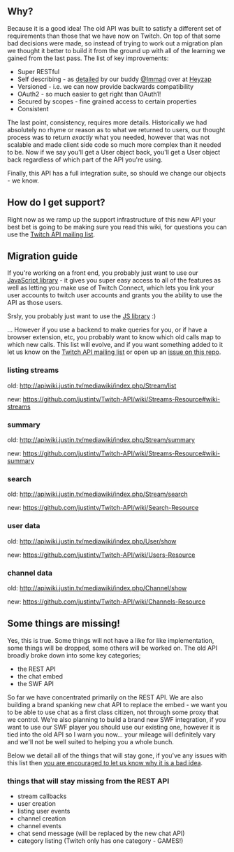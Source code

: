 ## Why?

Because it is a good idea! The old API was built to satisfy a different set of requirements than those that we have now on Twitch. On top of that some bad decisions were made, so instead of trying to work out a migration plan we thought it better to build it from the ground up with all of the learning we gained from the last pass. The list of key improvements:

* Super RESTful
* Self describing - as [detailed](http://stdout.heyzap.com/2012/03/07/how-to-write-a-self-documenting-api/) by our buddy [@Immad](https://twitter.com/immad) over at [Heyzap](http://www.heyzap.com/)
* Versioned - i.e. we can now provide backwards compatibility
* OAuth2 - so much easier to get right than OAuth1!
* Secured by scopes - fine grained access to certain properties
* Consistent

The last point, consistency, requires more details. Historically we had absolutely no rhyme or reason as to what we returned to users, our thought process was to return _exactly_ what you needed, however that was not scalable and made client side code so much more complex than it needed to be. Now if we say you'll get a User object back, you'll get a User object back regardless of which part of the API you're using.

Finally, this API has a full integration suite, so should we change our objects - we know.

## How do I get support?

Right now as we ramp up the support infrastructure of this new API your best bet is going to be making sure you read this wiki, for questions you can use the [Twitch API mailing list](https://groups.google.com/forum/?fromgroups#!forum/twitch-api).

## Migration guide

If you're working on a front end, you probably just want to use our [JavaScript library](https://github.com/justintv/twitch-js-sdk) - it gives you super easy access to all of the features as well as letting you make use of Twitch Connect, which lets you link your user accounts to twitch user accounts and grants you the ability to use the API as those users. 

Srsly, you probably just want to use the [JS library](https://github.com/justintv/twitch-js-sdk) :)

... However if you use a backend to make queries for you, or if have a browser extension, etc, you probably want to know which old calls map to which new calls. This list will evolve, and if you want something added to it let us know on the [Twitch API mailing list](https://groups.google.com/forum/?fromgroups#!forum/twitch-api) or open up an [issue on this repo](https://github.com/justintv/Twitch-API/issues).

### listing streams
old: http://apiwiki.justin.tv/mediawiki/index.php/Stream/list

new: https://github.com/justintv/Twitch-API/wiki/Streams-Resource#wiki-streams

### summary
old: http://apiwiki.justin.tv/mediawiki/index.php/Stream/summary

new: https://github.com/justintv/Twitch-API/wiki/Streams-Resource#wiki-summary

### search
old: http://apiwiki.justin.tv/mediawiki/index.php/Stream/search

new: https://github.com/justintv/Twitch-API/wiki/Search-Resource

### user data
old: http://apiwiki.justin.tv/mediawiki/index.php/User/show

new: https://github.com/justintv/Twitch-API/wiki/Users-Resource

### channel data
old: http://apiwiki.justin.tv/mediawiki/index.php/Channel/show

new: https://github.com/justintv/Twitch-API/wiki/Channels-Resource


## Some things are missing!

Yes, this is true. Some things will not have a like for like implementation, some things will be dropped, some others will be worked on. The old API broadly broke down into some key categories;

 - the REST API
 - the chat embed
 - the SWF API

So far we have concentrated primarily on the REST API. We are also building a brand spanking new chat API to replace the embed - we want you to be able to use chat as a first class citizen, not through some proxy that we control. We're also planning to build a brand new SWF integration, if you want to use our SWF player you should use our existing one, however it is tied into the old API so I warn you now... your mileage will definitely vary and we'll not be well suited to helping you a whole bunch. 

Below we detail all of the things that will stay gone, if you've any issues with this list then [you are encouraged to let us know why it is a bad idea](https://groups.google.com/forum/?fromgroups#!forum/twitch-api).

### things that will stay missing from the REST API
 - stream callbacks
 - user creation
 - listing user events
 - channel creation
 - channel events
 - chat send message (will be replaced by the new chat API)
 - category listing (Twitch only has one category - GAMES!)